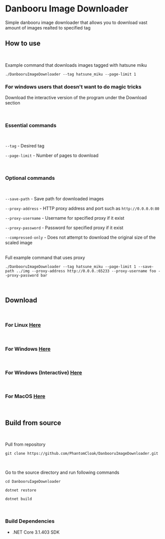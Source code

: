 # Danbooru Image Downloader
Simple danbooru image downloader that allows you to download vast amount of images realted to specified tag 


## How to use
<br/>

Example command that downloads images tagged with hatsune miku 
```
./DanbooruImageDownloader --tag hatsune_miku --page-limit 1
```
### **For windows users that doesn't want to do magic tricks**
Download the interactive version of the program under the Download section

<br/>

### Essential commands
<br/>

`--tag` - Desired tag

`--page-limit` - Number of pages to download

<br/>


### Optional commands
<br/>

`--save-path` - Save path for downloaded images 

`--proxy-address` - HTTP proxy address and port such as `http://0.0.0.0:80`

`--proxy-username` - Username for specified proxy if it exist

`--proxy-password` - Password for specified proxy if it exist 

`--compressed-only` - Does not attempt to download the original size of the scaled image

<br/>
Full example command that uses proxy

```
./DanbooruImageDownloader --tag hatsune_miku --page-limit 1 --save-path ../img --proxy-address http://0.0.0.:65233 --proxy-username foo --proxy-password bar
```
<br/>

## Download
<br/>

### For Linux [Here](https://github.com/PhantomCloak/DanbooruImageDownloader/releases/download/1.0/linux-x64.zip)
<br/>

### For Windows [Here](https://github.com/PhantomCloak/DanbooruImageDownloader/releases/download/1.0/windows-x64.zip)
<br/>

### For Windows (Interactive) [Here](https://github.com/PhantomCloak/DanbooruImageDownloader/releases/download/1.0/windows-interactive.zip)
<br/>

### For MacOS [Here](https://github.com/PhantomCloak/DanbooruImageDownloader/releases/download/1.0/osx-x64.zip)
<br/>

## Build from source
<br/>

Pull from repository
```
git clone https://github.com/PhantomCloak/DanbooruImageDownloader.git
```
<br/>

Go to the source directory and run following commands
```
cd DanbooruIageDownloader

dotnet restore

dotnet build
```
<br/>

### Build Dependencies
- .NET Core 3.1.403 SDK


